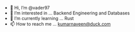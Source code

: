 - 👋 Hi, I’m @vader97
- 👀 I’m interested in ... Backend Engineering and Databases
- 🌱 I’m currently learning ... Rust
- 📫 How to reach me ...  kumarnaveen@duck.com

<!---
vader97/vader97 is a ✨ special ✨ repository because its `README.md` (this file) appears on your GitHub profile.
You can click the Preview link to take a look at your changes.
--->
